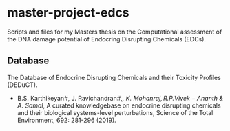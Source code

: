 # master-project-edcs
Scripts and files for my Masters thesis on the Computational assessment of the DNA damage potential of Endocring Disrupting Chemicals (EDCs).

## Database
The Database of Endocrine Disrupting Chemicals and their Toxicity Profiles (DEDuCT).
- B.S. Karthikeyan#, J. Ravichandran#,*, K. Mohanraj$, R.P. Vivek-Ananth$ & A. Samal*, A curated knowledgebase on endocrine disrupting chemicals and their biological systems-level perturbations, Science of the Total Environment, 692: 281-296 (2019).

## 
